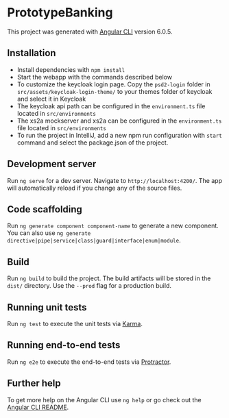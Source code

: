 # PrototypeBanking

This project was generated with [Angular CLI](https://github.com/angular/angular-cli) version 6.0.5.

## Installation
- Install dependencies with `npm install`
- Start the webapp with the commands described below
- To customize the keycloak login page. Copy the `psd2-login` folder in `src/assets/keycloak-login-theme/` to your themes folder of keycloak and select it in Keycloak
- The keycloak api path can be configured in the `environment.ts` file located in `src/environments`
- The xs2a mockserver and xs2a can be configured in the `environment.ts` file located in `src/environments`
- To run the project in IntelliJ, add a new npm run configuration with `start` command and select the package.json of the project.

## Development server

Run `ng serve` for a dev server. Navigate to `http://localhost:4200/`. The app will automatically reload if you change any of the source files.

## Code scaffolding

Run `ng generate component component-name` to generate a new component. You can also use `ng generate directive|pipe|service|class|guard|interface|enum|module`.

## Build

Run `ng build` to build the project. The build artifacts will be stored in the `dist/` directory. Use the `--prod` flag for a production build.

## Running unit tests

Run `ng test` to execute the unit tests via [Karma](https://karma-runner.github.io).

## Running end-to-end tests

Run `ng e2e` to execute the end-to-end tests via [Protractor](http://www.protractortest.org/).

## Further help

To get more help on the Angular CLI use `ng help` or go check out the [Angular CLI README](https://github.com/angular/angular-cli/blob/master/README.md).
